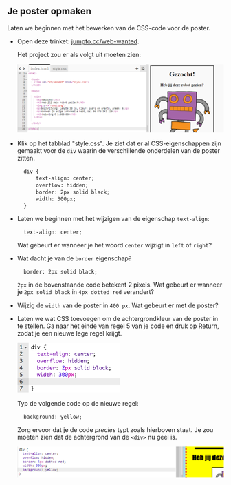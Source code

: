 ## Je poster opmaken

Laten we beginnen met het bewerken van de CSS-code voor de poster.

+ Open deze trinket: <a target="_blank" href="https://trinket.io/html/cde4f2bcae">jumpto.cc/web-wanted</a>.
    
    Het project zou er als volgt uit moeten zien:
    
    ![screenshot](images/wanted-starter.png)

+ Klik op het tabblad "style.css". Je ziet dat er al CSS-eigenschappen zijn gemaakt voor de `div` waarin de verschillende onderdelen van de poster zitten.
    
        div {
            text-align: center;
            overflow: hidden;
            border: 2px solid black;
            width: 300px;
        }   
        

+ Laten we beginnen met het wijzigen van de eigenschap `text-align`:
    
        text-align: center;
        
    
    Wat gebeurt er wanneer je het woord `center` wijzigt in `left` of `right`?

+ Wat dacht je van de `border` eigenschap?
    
        border: 2px solid black;
        
    
    `2px` in de bovenstaande code betekent 2 pixels. Wat gebeurt er wanneer je `2px solid black` in `4px dotted red` verandert?

+ Wijzig de `width` van de poster in `400 px`. Wat gebeurt er met de poster?

+ Laten we wat CSS toevoegen om de achtergrondkleur van de poster in te stellen. Ga naar het einde van regel 5 van je code en druk op Return, zodat je een nieuwe lege regel krijgt.
    
    ![screenshot](images/wanted-newline.png)
    
    Typ de volgende code op de nieuwe regel:
    
        background: yellow;
        
    
    Zorg ervoor dat je de code *precies* typt zoals hierboven staat. Je zou moeten zien dat de achtergrond van de `<div>` nu geel is.
    
    ![screenshot](images/wanted-background.png)